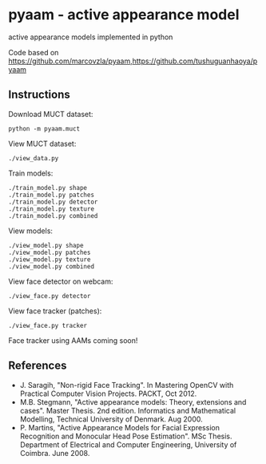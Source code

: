 # pyaam - active appearance model

active appearance models implemented in python

Code based on https://github.com/marcovzla/pyaam,https://github.com/tushuguanhaoya/pyaam

## Instructions

Download MUCT dataset:

    python -m pyaam.muct

View MUCT dataset:

    ./view_data.py

Train models:

    ./train_model.py shape
    ./train_model.py patches
    ./train_model.py detector
    ./train_model.py texture
    ./train_model.py combined

View models:

    ./view_model.py shape
    ./view_model.py patches
    ./view_model.py texture
    ./view_model.py combined

View face detector on webcam:

    ./view_face.py detector

View face tracker (patches):

    ./view_face.py tracker

Face tracker using AAMs coming soon!

## References

- J. Saragih, "Non-rigid Face Tracking". In Mastering OpenCV with Practical Computer Vision Projects. PACKT, Oct 2012.
- M.B. Stegmann, "Active appearance models: Theory, extensions and cases". Master Thesis. 2nd edition. Informatics and Mathematical Modelling, Technical University of Denmark. Aug 2000.
- P. Martins, "Active Appearance Models for Facial Expression Recognition and Monocular Head Pose Estimation". MSc Thesis. Department of Electrical and Computer Engineering, University of Coimbra. June 2008.
